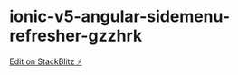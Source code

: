 # ionic-v5-angular-sidemenu-refresher-gzzhrk

[Edit on StackBlitz ⚡️](https://stackblitz.com/edit/ionic-v5-angular-sidemenu-refresher-gzzhrk)